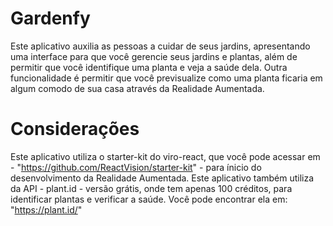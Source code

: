 # Gardenfy

Este aplicativo auxilia as pessoas a cuidar de seus jardins, apresentando uma interface para que você gerencie seus jardins e plantas, além de permitir que você identifique uma planta e veja a saúde dela. Outra funcionalidade é permitir que você previsualize como uma planta ficaria em algum comodo de sua casa através da Realidade Aumentada.

# Considerações

Este aplicativo utiliza o starter-kit do viro-react, que você pode acessar em - "https://github.com/ReactVision/starter-kit" - para ínicio do desenvolvimento da Realidade Aumentada.
Este aplicativo também utiliza da API - plant.id - versão grátis, onde tem apenas 100 créditos, para identificar plantas e verificar a saúde. Você pode encontrar ela em: "https://plant.id/"
